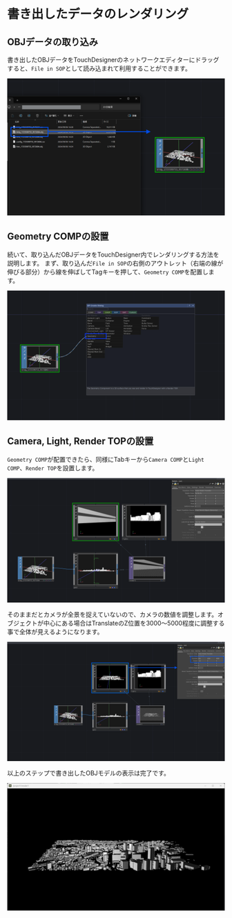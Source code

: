 # 書き出したデータのレンダリング

## OBJデータの取り込み

書き出したOBJデータをTouchDesignerのネットワークエディターにドラッグすると、`File in SOP`として読み込まれて利用することができます。

![capture](../resources/screenshot_2024-11-18_101329.png)

## Geometry COMPの設置

続いて、取り込んだOBJデータをTouchDesigner内でレンダリングする方法を説明します。
まず、取り込んだ`File in SOP`の右側のアウトレット（右端の線が伸びる部分）から線を伸ばしてTagキーを押して、`Geometry COMP`を配置します。

![capture](../resources/screenshot_2024-11-18_103048.png)

## Camera, Light, Render TOPの設置

`Geometry COMP`が配置できたら、同様にTabキーから`Camera COMP`と`Light COMP`、`Render TOP`を設置します。

![capture](../resources/screenshot_2024-11-18_104205.png)

そのままだとカメラが全景を捉えていないので、カメラの数値を調整します。オブジェクトが中心にある場合はTranslateのZ位置を3000～5000程度に調整する事で全体が見えるようになります。

![capture](../resources/screenshot_2024-11-18_102127.png)

以上のステップで書き出したOBJモデルの表示は完了です。

![capture](../resources/screenshot_2024-11-18_101946.png)

